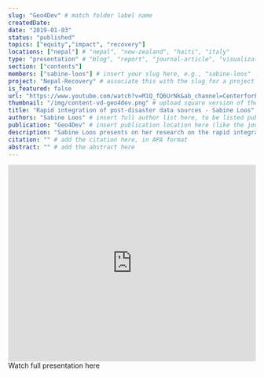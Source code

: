 ```yaml
---
slug: "Geo4Dev" # match folder label name
createdDate:
date: "2019-01-03"
status: "published"
topics: ["equity","impact", "recovery"] 
locations: ["nepal"] # "nepal", "new-zealand", "haiti", "italy"
type: "presentation" # "blog", "report", "journal-article", "visualization"
section: ["contents"]
members: ["sabine-loos"] # insert your slug here, e.g., "sabine-loos"
project: "Nepal-Recovery" # associate this with the slug for a project
is_featured: false
url: "https://www.youtube.com/watch?v=M1Q_fQ6UrNk&ab_channel=CenterforEffectiveGlobalAction" # include link to open pdf file
thumbnail: "/img/content-vd-geo4dev.png" # upload square version of the content to img folder and add source here, e.g., "img/content-b-ier-nepal.png"
title: "Rapid integration of post-disaster data sources - Sabine Loos" # insert title here
authors: "Sabine Loos" # insert full author list here, to be listed publicly
publication: "Geo4Dev" # insert publication location here (like the journal)
description: "Sabine Loos presents on her research on the rapid integration of post-disaster data sources as a basis for impact estimation for recovery planning at our 2nd annual Geospatial Analysis for International Development (Geo4Dev) conference." # insert a one sentence description here
citation: "" # add the citation here, in APA format
abstract: "" # add the abstract here
---
```


<iframe width="100%" height="400px" src="https://www.youtube.com/embed/M1Q_fQ6UrNk" title="YouTube video player" frameborder="0" allow="accelerometer; autoplay; clipboard-write; encrypted-media; gyroscope; picture-in-picture; web-share" allowfullscreen></iframe>


<Link is-button doOpenInNewTab to="https://www.youtube.com/watch?v=M1Q_fQ6UrNk&ab_channel=CenterforEffectiveGlobalAction"> Watch full presentation here</Link>